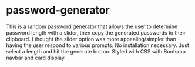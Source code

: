 # password-generator
This is a random password generator that allows the user to determine password length with a slider, then copy the generated passwords to their clipboard. I thought the slider option was more appealing/simpler than having the user respond to various prompts. No installation necessary. Just select a length and hit the generate button. Styled with CSS with Bootsrap navbar and card display. 